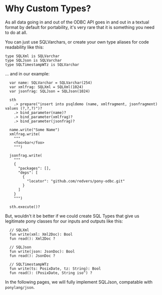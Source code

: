 # Why Custom Types?

As all data going in and out of the ODBC API goes in and out in a textual format by default for portability, it's very rare that it is something you need to do at all.

You can just use SQLVarchars, or create your own type aliases for code readability like this:

```pony
type SQLXml is SQLVarchar
type SQLJson is SQLVarchar
type SQLTimestampWTz is SQLVarchar
```

… and in our example:

```pony
  var name: SQLVarchar = SQLVarchar(254)
  var xmlfrag: SQLXml = SQLXml(1024)
  var jsonfrag: SQLJson = SQLJson(1024)

  sth
    .> prepare("insert into psqldemo (name, xmlfragment, jsonfragment) values (?,?,?)")?
    .> bind_parameter(name)?
    .> bind_parameter(xmlfrag)?
    .> bind_parameter(jsonfrag)?

  name.write("Some Name")
  xmlfrag.write(
    """
    <foo>bar</foo>
    """)

  jsonfrag.write(
    """
    {
      "packages": [],
      "deps": [
        {
          "locator": "github.com/redvers/pony-odbc.git"
        }
      ]
    }
    """)

  sth.execute()?
```

But, wouldn't it be better if we could create SQL Types that give us legitimate pony classes for our inputs and outputs like this:

```pony
  // SQLXml
  fun write(xml: Xml2Doc): Bool
  fun read(): Xml2Doc ?

  // SQLJson
  fun write(json: JsonDoc): Bool
  fun read(): JsonDoc ?

  // SQLTimestampWTz
  fun write(ts: PosixDate, tz: String): Bool
  fun read(): (PosixDate, String iso^) ?
```

In the following pages, we will fully implement SQLJson, compatable with `ponylang/json`.

